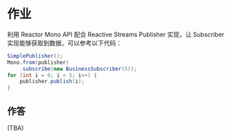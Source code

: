 # 作业

利用 Reactor Mono API
配合 Reactive Streams Publisher 实现，让 Subscriber 实现能够获取到数据，可以参考以下代码：

```java
SimplePublisher();
Mono.from(publisher)
    .subscribe(new BusinessSubscriber(5));
for (int i = 0; i < 5; i++) {
    publisher.publish(i);
}
```

## 作答

(TBA)
